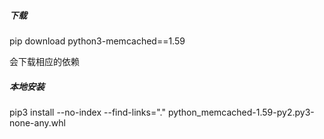 ##### 下载

pip download  python3-memcached==1.59

会下载相应的依赖





##### 本地安装

pip3 install --no-index --find-links="."  python_memcached-1.59-py2.py3-none-any.whl





